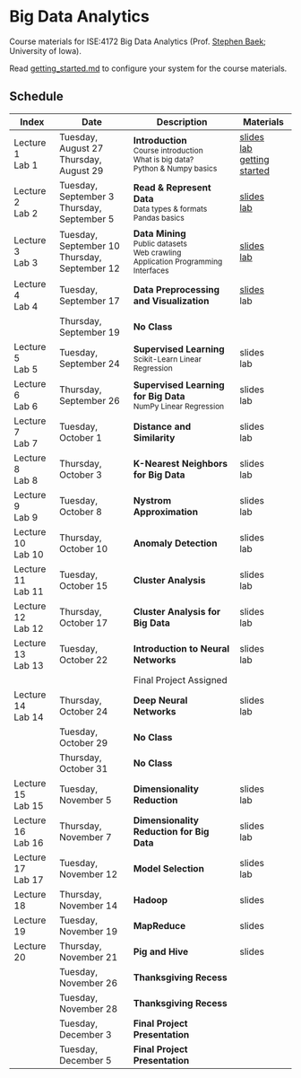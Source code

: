 # Big Data Analytics
Course materials for ISE:4172 Big Data Analytics (Prof. [Stephen Baek](http://www.stephenbaek.com); University of Iowa).

Read [getting_started.md](getting_started.md) to configure your system for the course materials.

## Schedule

| **Index**       | **Date**           | **Description**           | **Materials**     |
|-----------------|--------------------|---------------------------|-------------------|
| Lecture 1<br>Lab 1 | Tuesday, August 27<br>Thursday, August 29 | **Introduction**<br><sub>Course introduction<br>What is big data?<br>Python & Numpy basics</sub>  | [slides][slide1]<br>[lab][lab1]<br>[getting started](getting_started.md) |
| Lecture 2<br>Lab 2 | Tuesday, September 3<br>Thursday, September 5 | **Read & Represent Data**<br><sub>Data types & formats<br>Pandas basics</sub> | [slides][slide2]<br>[lab][lab2] |
| Lecture 3<br>Lab 3 | Tuesday, September 10<br>Thursday, September 12 | **Data Mining**<br><sub>Public datasets<br>Web crawling<br>Application Programming Interfaces</sub> | [slides][slide3]<br>[lab][lab3] |
| Lecture 4<br>Lab 4 | Tuesday, September 17 | **Data Preprocessing and Visualization**<br><sub></sub> | [slides][slide4]<br>lab |
|                    | Thursday, September 19 | **No Class**<br> |   |
| Lecture 5<br>Lab 5 | Tuesday, September 24 | **Supervised Learning**<br><sub>Scikit-Learn Linear Regression</sub> | slides<br>lab |
| Lecture 6<br>Lab 6 | Thursday, September 26 | **Supervised Learning for Big Data**<br><sub>NumPy Linear Regression</sub> | slides<br>lab |
| Lecture 7<br>Lab 7 | Tuesday, October 1 | **Distance and Similarity**<br><sub></sub> | slides<br>lab |
| Lecture 8<br>Lab 8 | Thursday, October 3 | **K-Nearest Neighbors for Big Data**<br><sub></sub> | slides<br>lab |
| Lecture 9<br>Lab 9 | Tuesday, October 8 | **Nystrom Approximation**<br><sub></sub> | slides<br>lab |
| Lecture 10<br>Lab 10 | Thursday, October 10 | **Anomaly Detection**<br><sub></sub> | slides<br>lab |
| Lecture 11<br>Lab 11 | Tuesday, October 15 | **Cluster Analysis**<br><sub></sub> | slides<br>lab |
| Lecture 12<br>Lab 12 | Thursday, October 17 | **Cluster Analysis for Big Data**<br><sub></sub> | slides<br>lab |
| Lecture 13<br>Lab 13 | Tuesday, October 22 | **Introduction to Neural Networks**<br><sub></sub> | slides<br>lab |
|                    |                     | Final Project Assigned                |               |
| Lecture 14<br>Lab 14 | Thursday, October 24 | **Deep Neural Networks**<br><sub></sub> | slides<br>lab |
|                    | Tuesday, October 29 | **No Class**<br> |  |
|                    | Thursday, October 31 | **No Class**<br> |  |
| Lecture 15<br>Lab 15 | Tuesday, November 5 | **Dimensionality Reduction**<br><sub></sub> | slides<br>lab |
| Lecture 16<br>Lab 16 | Thursday, November 7 | **Dimensionality Reduction for Big Data**<br><sub></sub> | slides<br>lab |
| Lecture 17<br>Lab 17 | Tuesday, November 12 | **Model Selection**<br><sub></sub> | slides<br>lab |
| Lecture 18 | Thursday, November 14 | **Hadoop**<br><sub></sub> | slides |
| Lecture 19 | Tuesday, November 19 | **MapReduce**<br><sub></sub> | slides |
| Lecture 20 | Thursday, November 21 | **Pig and Hive**<br><sub></sub> | slides |
|                    | Tuesday, November 26 | **Thanksgiving Recess**<br> |  |
|                    | Tuesday, November 28 | **Thanksgiving Recess**<br> |  |
|                    | Tuesday, December 3 | **Final Project Presentation**<br> |  |
|                    | Tuesday, December 5 | **Final Project Presentation**<br> |  |

<!--| Lecture 7<br>Lab 7 |  | **Market Basket Analysis**<br><sub></sub> | slides<br>lab |-->




[slide1]: https://docs.google.com/presentation/d/1SfyD_368Fi3-jp_1K0jcruSszwG55srlr9BtGz3A2OI/edit?usp=sharing
[slide2]: https://docs.google.com/presentation/d/17HzZmXP-xWtvgPrPOptM-AEKFnGaUJSzmEiJjz784_c/edit?usp=sharing
[slide3]: https://docs.google.com/presentation/d/13A1hZwC3uXRYgGsWtFgeFVnql_Li_dgMaOJ2WXDj6t0/edit?usp=sharing
[slide4]: https://docs.google.com/presentation/d/1ZlB6RmeJhJCugo0G3KnQFrIW_HNevgQgNR3HgwHa144/edit?usp=sharing
[slide5]: https://docs.google.com/presentation/d/1hn3NzQweQEoY0U8sFEZscZdTU2d7SOHmmeurSUnXlNo/edit?usp=sharing
[lab1]: in-class-assignments/ica01/hello_world.ipynb
[lab2]: in-class-assignments/ica02/How_to_Read_and_Represent_Data.ipynb
[lab3]: in-class-assignments/ica03/Data_Mining.ipynb
